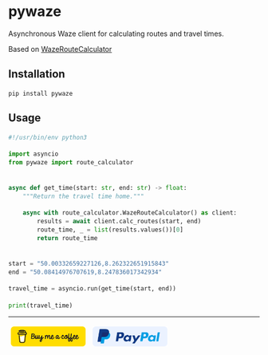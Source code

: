 # pywaze

Asynchronous Waze client for calculating routes and travel times.

Based on [WazeRouteCalculator](https://github.com/kovacsbalu/WazeRouteCalculator)

## Installation

```console
pip install pywaze
```

## Usage

```python
#!/usr/bin/env python3

import asyncio
from pywaze import route_calculator


async def get_time(start: str, end: str) -> float:
    """Return the travel time home."""

    async with route_calculator.WazeRouteCalculator() as client:
        results = await client.calc_routes(start, end)
        route_time, _ = list(results.values())[0]
        return route_time


start = "50.00332659227126,8.262322651915843"
end = "50.08414976707619,8.247836017342934"

travel_time = asyncio.run(get_time(start, end))

print(travel_time)
```

---

[<img src="https://raw.githubusercontent.com/eifinger/pywaze/main/docs/images/bmc-button.svg" width=150 height=40 style="margin: 5px"/>](https://www.buymeacoffee.com/eifinger)
[<img src="https://raw.githubusercontent.com/eifinger/pywaze/main/docs/images/paypal-button.svg" width=150 height=40 style="margin: 5px"/>](https://paypal.me/kevinstillhammer)
